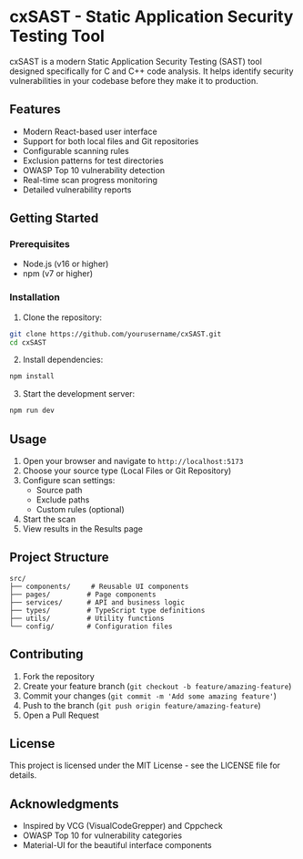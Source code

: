 # cxSAST - Static Application Security Testing Tool

cxSAST is a modern Static Application Security Testing (SAST) tool designed specifically for C and C++ code analysis. It helps identify security vulnerabilities in your codebase before they make it to production.

## Features

- Modern React-based user interface
- Support for both local files and Git repositories
- Configurable scanning rules
- Exclusion patterns for test directories
- OWASP Top 10 vulnerability detection
- Real-time scan progress monitoring
- Detailed vulnerability reports

## Getting Started

### Prerequisites

- Node.js (v16 or higher)
- npm (v7 or higher)

### Installation

1. Clone the repository:
```bash
git clone https://github.com/yourusername/cxSAST.git
cd cxSAST
```

2. Install dependencies:
```bash
npm install
```

3. Start the development server:
```bash
npm run dev
```

## Usage

1. Open your browser and navigate to `http://localhost:5173`
2. Choose your source type (Local Files or Git Repository)
3. Configure scan settings:
   - Source path
   - Exclude paths
   - Custom rules (optional)
4. Start the scan
5. View results in the Results page

## Project Structure

```
src/
├── components/     # Reusable UI components
├── pages/         # Page components
├── services/      # API and business logic
├── types/         # TypeScript type definitions
├── utils/         # Utility functions
└── config/        # Configuration files
```

## Contributing

1. Fork the repository
2. Create your feature branch (`git checkout -b feature/amazing-feature`)
3. Commit your changes (`git commit -m 'Add some amazing feature'`)
4. Push to the branch (`git push origin feature/amazing-feature`)
5. Open a Pull Request

## License

This project is licensed under the MIT License - see the LICENSE file for details.

## Acknowledgments

- Inspired by VCG (VisualCodeGrepper) and Cppcheck
- OWASP Top 10 for vulnerability categories
- Material-UI for the beautiful interface components 